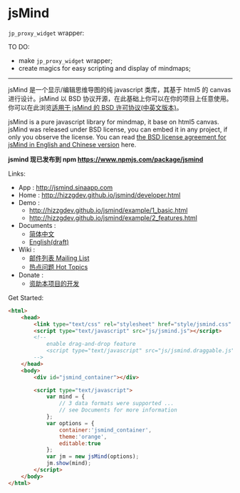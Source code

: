 jsMind
======


`jp_proxy_widget` wrapper:

TO DO:

- make `jp_proxy_widget` wrapper;
- create magics for easy scripting and display of mindmaps;

-----


jsMind 是一个显示/编辑思维导图的纯 javascript 类库，其基于 html5 的 canvas 进行设计。jsMind 以 BSD 协议开源，在此基础上你可以在你的项目上任意使用。你可以在此浏览[适用于 jsMind 的 BSD 许可协议(中英文版本)][3]。

jsMind is a pure javascript library for mindmap, it base on html5 canvas. jsMind was released under BSD license, you can embed it in any project, if only you observe the license. You can read [the BSD license agreement for jsMind in English and Chinese version][3] here.

**jsmind 现已发布到 npm https://www.npmjs.com/package/jsmind**

Links:

* App : <http://jsmind.sinaapp.com>
* Home : <http://hizzgdev.github.io/jsmind/developer.html>
* Demo :
  * <http://hizzgdev.github.io/jsmind/example/1_basic.html>
  * <http://hizzgdev.github.io/jsmind/example/2_features.html>
* Documents :
  * [简体中文][1]
  * [English(draft)][2]
* Wiki :
  * [邮件列表 Mailing List](../../wiki/MailingList)
  * [热点问题 Hot Topics](../../wiki/HotTopics)
* Donate :
  * [资助本项目的开发][4]

Get Started:

```html
<html>
    <head>
        <link type="text/css" rel="stylesheet" href="style/jsmind.css" />
        <script type="text/javascript" src="js/jsmind.js"></script>
        <!--
            enable drag-and-drop feature
            <script type="text/javascript" src="js/jsmind.draggable.js"></script>
        -->
    </head>
    <body>
        <div id="jsmind_container"></div>

        <script type="text/javascript">
            var mind = {
                // 3 data formats were supported ...
                // see Documents for more information
            };
            var options = {
                container:'jsmind_container',
                theme:'orange',
                editable:true
            };
            var jm = new jsMind(options);
            jm.show(mind);
        </script>
    </body>
</html>
```

[1]:docs/zh/index.md
[2]:docs/en/index.md
[3]:LICENSE
[4]:http://hizzgdev.github.io/jsmind/donate.html
